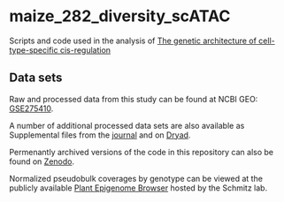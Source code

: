 # maize_282_diversity_scATAC

Scripts and code used in the analysis of [The genetic architecture of cell-type-specific cis-regulation](https://www.biorxiv.org/content/10.1101/2024.08.17.608383v2)

## Data sets

Raw and processed data from this study can be found at NCBI GEO: [GSE275410](https://www.ncbi.nlm.nih.gov/geo/query/acc.cgi?acc=GSE275410).

A number of additional processed data sets are also available as Supplemental files from the [journal](https://marand-lab.github.io/publications/) and on [Dryad](https://doi.org/10.5061/dryad.nk98sf82v).

Permenantly archived versions of the code in this repository can also be found on [Zenodo](https://doi.org/10.5281/zenodo.14230113).

Normalized pseudobulk coverages by genotype can be viewed at the publicly available [Plant Epigenome Browser](https://epigenome.genetics.uga.edu/PlantEpigenome/?data=maize_v5) hosted by the Schmitz lab. 
